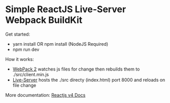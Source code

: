 # Simple ReactJS Live-Server Webpack BuildKitGet started:* yarn install OR npm install (NodeJS Required)* npm run devHow it works: * [WebPack 2](https://webpack.github.io/) watches js files for change then rebuilds them to ./src/client.min.js * [Live-Server](https://www.npmjs.com/package/live-server) hosts the ./src directy (index.html) port 8000 and reloads on file changeMore documentation: [Reactjs v4 Docs](https://reacttraining.com/react-router/web/guides/quick-start)